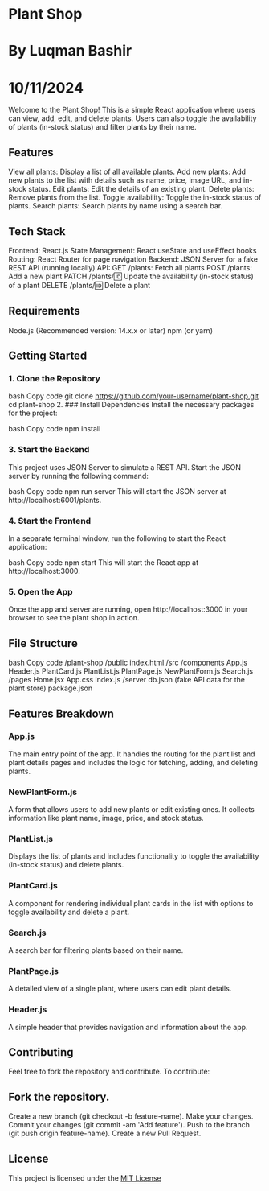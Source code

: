 # Plant Shop
# By Luqman Bashir
# 10/11/2024
Welcome to the Plant Shop! This is a simple React application where users can view, add, edit, and delete plants. Users can also toggle the availability of plants (in-stock status) and filter plants by their name.

## Features
View all plants: Display a list of all available plants.
Add new plants: Add new plants to the list with details such as name, price, image URL, and in-stock status.
Edit plants: Edit the details of an existing plant.
Delete plants: Remove plants from the list.
Toggle availability: Toggle the in-stock status of plants.
Search plants: Search plants by name using a search bar.

## Tech Stack
Frontend: React.js
State Management: React useState and useEffect hooks
Routing: React Router for page navigation
Backend: JSON Server for a fake REST API (running locally)
API:
GET /plants: Fetch all plants
POST /plants: Add a new plant
PATCH /plants/:id: Update the availability (in-stock status) of a plant
DELETE /plants/:id: Delete a plant

## Requirements
Node.js (Recommended version: 14.x.x or later)
npm (or yarn)

## Getting Started
### 1.  Clone the Repository
bash
Copy code
git clone https://github.com/your-username/plant-shop.git
cd plant-shop
2. ### Install Dependencies
Install the necessary packages for the project:

bash
Copy code
npm install
### 3. Start the Backend
This project uses JSON Server to simulate a REST API. Start the JSON server by running the following command:

bash
Copy code
npm run server
This will start the JSON server at http://localhost:6001/plants.

### 4. Start the Frontend
In a separate terminal window, run the following to start the React application:

bash
Copy code
npm start
This will start the React app at http://localhost:3000.

### 5. Open the App
Once the app and server are running, open http://localhost:3000 in your browser to see the plant shop in action.

## File Structure
bash
Copy code
/plant-shop
  /public
    index.html
  /src
    /components
      App.js
      Header.js
      PlantCard.js
      PlantList.js
      PlantPage.js
      NewPlantForm.js
      Search.js
    /pages
      Home.jsx
    App.css
    index.js
  /server
    db.json (fake API data for the plant store)
  package.json

## Features Breakdown
### App.js
The main entry point of the app. It handles the routing for the plant list and plant details pages and includes the logic for fetching, adding, and deleting plants.

### NewPlantForm.js
A form that allows users to add new plants or edit existing ones. It collects information like plant name, image, price, and stock status.

### PlantList.js
Displays the list of plants and includes functionality to toggle the availability (in-stock status) and delete plants.

### PlantCard.js
A component for rendering individual plant cards in the list with options to toggle availability and delete a plant.

### Search.js
A search bar for filtering plants based on their name.

### PlantPage.js
A detailed view of a single plant, where users can edit plant details.

### Header.js
A simple header that provides navigation and information about the app.

## Contributing
Feel free to fork the repository and contribute. To contribute:

## Fork the repository.
Create a new branch (git checkout -b feature-name).
Make your changes.
Commit your changes (git commit -am 'Add feature').
Push to the branch (git push origin feature-name).
Create a new Pull Request.

## License
This project is licensed under the [MIT License](https://github.com/luqman-bashir/react-hooks-cc-plantshop/blob/master/LICENSE.md)

